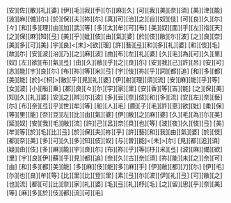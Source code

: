 [安][佐][散][礼][婆] [伊][毛][我][手][尓][麻][久] [可][我][美][奈][須] [美][津][能][波][麻][備][尓] [於][保][夫][祢][尓] [真][可][治][之][自][奴][伎] [可][良][久][尓][々] [和][多][理][由][加][武][等] [多][太][牟][可][布] [美][奴][面][乎][左][指][天] [之][保][麻][知][弖] [美][乎][妣][伎][由][氣][婆] [於][伎][敝][尓][波] [之][良][奈][美][多][可][美] [宇][良]<[未]>[欲][理] [許][藝][弖][和][多][礼][婆] [和][伎][毛][故][尓] [安][波][治][乃][之][麻][波] [由][布][左][礼][婆] [久][毛][為][可][久][里][奴] [左][欲][布][氣][弖] [由][久][敝][乎][之][良][尓] [安][我][己][許][呂] [安][可][志][能][宇][良][尓] [布][祢][等][米][弖] [宇][伎][祢][乎][詞][都][追] [和][多][都][美][能] [於]<[枳]>[敝][乎][見][礼][婆] [伊][射][理][須][流] [安][麻][能][乎][等][女][波] [小][船][乗] [都][良][々][尓][宇][家][里] [安][香][等][吉][能] [之][保][美][知][久][礼][婆] [安][之][辨][尓][波] [多][豆][奈][伎][和][多][流] [安][左][奈][藝][尓] [布][奈][弖][乎][世][牟][等] [船][人][毛] [鹿][子][毛][許][恵][欲][妣] [柔][保][等][里][能] [奈][豆][左][比][由][氣][婆] [伊][敝][之][麻][婆] [久][毛][為][尓][美][延][奴] [安][我][毛][敝][流] [許][己][呂][奈][具][也][等] [波][夜][久][伎][弖] [美][牟][等][於][毛][比][弖] [於][保][夫][祢][乎] [許][藝][和][我][由][氣][婆] [於][伎][都][奈][美] [多][可][久][多][知][伎][奴] [与][曽][能]<[未]>[尓] [見][都][追][須][疑][由][伎] [多][麻][能][宇][良][尓] [布][祢][乎][等][杼][米][弖] [波][麻][備][欲][里] [宇][良][伊][蘇][乎][見][都][追] [奈][久][古][奈][須] [祢][能][未][之][奈][可][由] [和][多][都][美][能] [多][麻][伎][能][多][麻][乎] [伊][敝][都][刀][尓] [伊][毛][尓][也][良][牟][等] [比][里][比][登][里] [素][弖][尓][波][伊][礼][弖] [可][敝][之][也][流] [都][可][比][奈][家][礼][婆] [毛][弖][礼][杼][毛] [之][留][思][乎][奈][美][等] [麻][多][於][伎][都][流][可][毛]
